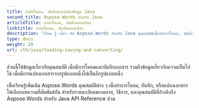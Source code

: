 ```yaml
---
title: กําลังโหลด, บันทึกและแปลงข้อมูล Java
second_title: Aspose.Words สําหรับ Java
articleTitle: กําลังโหลด, บันทึกและแปลง
linktitle: กําลังโหลด, บันทึกและแปลง
description: "เรียน รู้ เกี่ยว กับ Aspose.Words สําหรับ Java คุณสมบัติเมื่อทําการโหลด, บันทึก, หรือแปลงเอกสารจากรูปแบบใดรูปแบบหนึ่งไปยังอีกรูปแบบหนึ่ง"
type: docs
weight: 20
url: /th/java/loading-saving-and-converting/
---
```


ส่วนนี้ให้ข้อมูลเกี่ยวกับคุณสมบัติ เมื่อมีการโหลดและบันทึกเอกสาร รวมถึงข้อมูลเกี่ยวกับความเป็นไปได้ เมื่อมีการแปลงเอกสารจากรูปแบบหนึ่งไปเป็นอีกรูปแบบหนึ่ง

เพื่อเรียนรู้เพิ่มเติม Aspose.Words คุณสมบัติต่าง ๆ เมื่อทําการโหลด, บันทึก, หรือแปลงเอกสาร ให้เลือกบทความที่สัมพันธ์กัน สําหรับรายละเอียดของคลาส, วิธีการ, และคุณสมบัติที่อ้างอิงถึง Aspose.Words สําหรับ Java API Reference ส่วน
